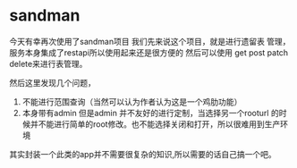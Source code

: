 # sandman
今天有幸再次使用了sandman项目
我们先来说这个项目，就是进行遗留表 管理，服务本身集成了restapi所以使用起来还是很方便的
然后可以使用 get post patch delete来进行表管理。

然后这里发现几个问题，
1. 不能进行范围查询（当然可以认为作者认为这是一个鸡肋功能）
2. 本身带有admin 但是admin 并不友好的进行定制，当选择另一个rooturl 的时候并不能进行简单的root修改。也不能选择关闭和打开，所以很难用到生产环境

其实封装一个此类的app并不需要很复杂的知识,所以需要的话自己搞一个吧。